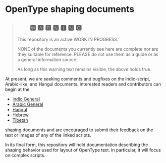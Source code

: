 # OpenType shaping documents #

> ## &nbsp;&nbsp;&nbsp;&nbsp;&nbsp;&nbsp;&nbsp;&nbsp;&#127366; &#127344; &#127361; &#127357; &#127352; &#127357; &#127350; ##
>
> This repository is an active WORK IN PROGRESS.
>
> NONE of the documents you currently see here are complete
> nor are they suitable for reference. PLEASE do not use
> them as a guide or as a general information source.
>
> As long as this warning text remains visible, the above 
> holds true. 

At present, we are seeking comments and bugfixes on the Indic-script,
Arabic-like, and Hangul documents. Interested readers and contributors
can begin at the

  - [Indic General](opentype-shaping-indic-general.md) 
  - [Arabic General](opentype-shaping-arabic-general.md)
  - [Hangul](opentype-shaping-hangul.md)
  - [Hebrew](opentype-shaping-hebrew.md)
  - [Tibetan](opentype-shaping-tibetan.md)
  
shaping documents and are encouraged to submit their feedback
on the text or images of any of the linked scripts.

In its final form, this repository will hold documentation describing
the shaping behavior used for layout of OpenType text. In particular,
it will focus on complex scripts.
